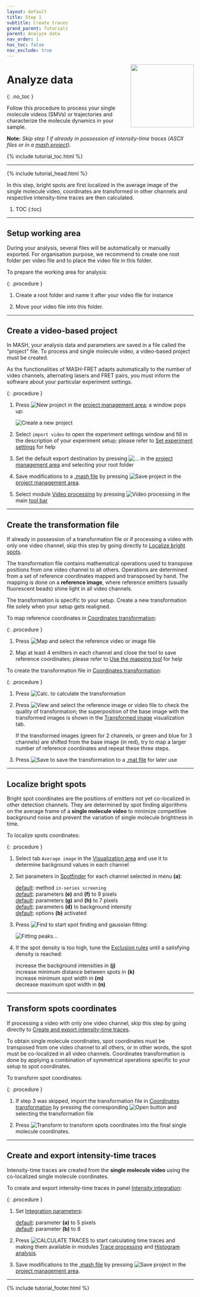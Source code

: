 ```yaml
---
layout: default
title: Step 1
subtitle: Create traces
grand_parent: Tutorials
parent: Analyze data
nav_order: 1
has_toc: false
nav_exclude: true
---
```


<img src="../../assets/images/logos/logo-tutorials_400px.png" width="170" style="float:right; margin-left: 15px;"/>

# Analyze data
{: .no_toc }

Follow this procedure to process your single molecule videos (SMVs) or trajectories and characterize the molecule dynamics in your sample.

**Note:** *Skip step 1 if already in possession of intensity-time traces (ASCII files or in a 
[mash project](../../output-files/mash-mash-project)).*

{% include tutorial_toc.html %}


---

{% include tutorial_head.html %}

In this step, bright spots are first localized in the average image of the single molecule video, coordinates are transformed in other channels and respective intensity-time traces are then calculated.

1. TOC
{:toc}


---

## Setup working area

During your analysis, several files will be automatically or manually exported.
For organisation purpose, we recommend to create one root folder per video file and to place the video file in this folder.

To prepare the working area for analysis:

{: .procedure }
1. Create a root folder and name it after your video file for instance  
     
1. Move your video file into this folder.


---

## Create a video-based project

In MASH, your analysis data and parameters are saved in a file called the "project" file. 
To process and single molecule video, a video-based project must be created. 

As the functionalities of MASH-FRET adapts automatically to the number of video channels, alternating lasers and FRET pairs, you must inform the software about your particular experiment settings.

{: .procedure }
1. Press 
   ![New project](../../assets/images/gui/interface-but-newproj.png) in the 
   [project management area](../../Getting_started.html#poject-management-area); a window pops up:  
     
   ![Create a new project](../../assets/images/gui/newproj-interface.png)  
     
1. Select `import video` to open the experiment settings window and fill in the description of your experiment setup; please refer to 
   [Set experiment settings](../set-experiment-settings/import-video.html#option-2-video-based-project) for help
     
1. Set the default export destination by pressing 
   ![...](../../assets/images/gui/interface-but-dotdotdot.png "...") in the 
   [project management area](../../Getting_started.html#poject-management-area) and selecting your root folder  
     
1. Save modifications to a 
   [.mash file](../../output-files/mash-mash-project.html) by pressing 
   ![Save project](../../assets/images/gui/interface-but-saveproj.png "Save project") in the 
   [project management area](../../Getting_started#project-management-area).
     
1. Select module 
   [Video processing](../../video-processing.html) by pressing 
   ![Video processing](../../assets/images/gui/VP-but-video-processing.png "Video processing") in the main 
   [tool bar](../../Getting_started.html#interface)


---

## Create the transformation file

If already in possession of a transformation file or if processing a video with only one video channel, skip this step by going directly to 
[Localize bright spots](#localize-bright-spots).

The transformation file contains mathematical operations used to transpose positions from one video channel to all others. 
Operations are determined from a set of reference coordinates mapped and transposed by hand. 
The mapping is done on a **reference image**, where reference emitters (usually fluorescent beads) shine light in all video channels.

The transformation is specific to your setup. 
Create a new transformation file solely when your setup gets realigned.

To map reference coordinates in 
[Coordinates transformation](../../video-processing/components/panel-molecule-coordinates.html#coordinates-transformation):

{: .procedure }
1. Press 
   ![Map](../../assets/images/gui/VP-but-map.png "Map") and select the reference video or image file
     
1. Map at least 4 emitters in each channel and close the tool to save reference coordinates; please refer to 
   [Use the mapping tool](../../video-processing/functionalities/use-the-mapping-tool.html) for help


To create the transformation file in 
[Coordinates transformation](../../video-processing/components/panel-molecule-coordinates.html#coordinates-transformation):

{: .procedure }
1. Press 
   ![Calc.](../../assets/images/gui/VP-but-calcdot.png "Calc.") to calculate the transformation 
     
1. Press 
   ![View](../../assets/images/gui/VP-but-view.png "View") and select the reference image or video file to check the quality of transformation; the superposition of the base image with the transformed images is shown in the 
   [Transformed image](/video-processing/components/area-visualization.html#transformed-image) visualization tab.  
     
   If the transformed images (green for 2 channels, or green and blue for 3 channels) are shifted from the base image (in red), try to map a larger number of reference coordinates and repeat these three steps.  
     
1. Press 
   ![Save](../../assets/images/gui/VP-but-save.png) to save the transformation to a 
   [.mat file](../../output-files/mat-transformation.html) for later use


---

## Localize bright spots

Bright spot coordinates are the positions of emitters not yet co-localized in other detection channels.
They are determined by spot finding algorithms on the average frame of a **single molecule video** to minimize competitive background noise and prevent the variation of single molecule brightness in time.

To localize spots coordinates:

{: .procedure }
1. Select tab `Average image` in the 
   [Visualization area](../../video-processing/components/area-visualization.html) and use it to determine background values in each channel
     
1. Set parameters in [Spotfinder](../../video-processing/components/panel-molecule-coordinates.html#spotfinder) for each channel selected in menu **(a)**:   
     
   <u>default</u>: method `in-series screening`  
   <u>default</u>: parameters **(e)** and **(f)** to 9 pixels  
   <u>default</u>: parameters **(g)** and **(h)** to 7 pixels  
   <u>default</u>: parameters **(d)** to background intensity  
   <u>default</u>: options **(b)** activated  
     
1. Press 
   ![Find](../../assets/images/gui/VP-but-find.png "Find") to start spot finding and gaussian fitting:  
     
   ![Fitting peaks...](../../assets/images/gui/VP-panel-molcoord-sf-lb.png "Fitting peaks...")
     
1. If the spot density is too high, tune the [Exclusion rules](../../video-processing/components/panel-molecule-coordinates.html#exclusion-rules) until a satisfying density is reached:  
     
   increase the background intensities in **(j)**  
   increase minimum distance between spots in **(k)**  
   increase minimum spot width in **(m)**  
   decrease maximum spot width in **(n)**  

   
---

## Transform spots coordinates

If processing a video with only one video channel, skip this step by going directly to 
[Create and export intensity-time traces](#create-and-export-intensity-time-traces).

To obtain single molecule coordinates, spot coordinates must be transposed from one video channel to all others, or in other words, the spot must be co-localized in all video channels. 
Coordinates transformation is done by applying a combination of symmetrical operations specific to your setup to spot coordinates. 

To transform spot coordinates:

{: .procedure }
1. If step 3 was skipped, import the transformation file in 
   [Coordinates transformation](../../video-processing/components/panel-molecule-coordinates.html#coordinates-transformation) by pressing the corresponding 
   ![Open](../../assets/images/gui/VP-but-open.png "Open") button and selecting the transformation file  
     
1. Press 
   ![Transform](../../assets/images/gui/VP-but-transform.png "Transform") to transform spots coordinates into the final single molecule coordinates.


---

## Create and export intensity-time traces

Intensity-time traces are created from the **single molecule video** using the co-localized single molecule coordinates.

To create and export intensity-time traces in panel 
[Intensity integration](../../video-processing/components/panel-intensity-integration.html):

{: .procedure }
1. Set
   [Integration parameters](../../video-processing/components/panel-intensity-integration.html#integration-parameters):  
     
   <u>default</u>: parameter **(a)** to 5 pixels  
   <u>default</u>: parameter **(b)** to 8  
     
1. Press 
   ![CALCULATE TRACES](../../assets/images/gui/VP-but-calculatetraces.png "CALCULATE TRACES") to start calculating time traces and making them available in modules 
   [Trace processing](../../trace-processing.html) and 
   [Histogram analysis](../../histogram-analysis.html).  
     
1. Save modifications to the 
   [.mash file](../../output-files/mash-mash-project.html) by pressing 
   ![Save project](../../assets/images/gui/interface-but-saveproj.png "Save project") in the 
   [project management area](../../Getting_started#project-management-area).


---

{% include tutorial_footer.html %}
